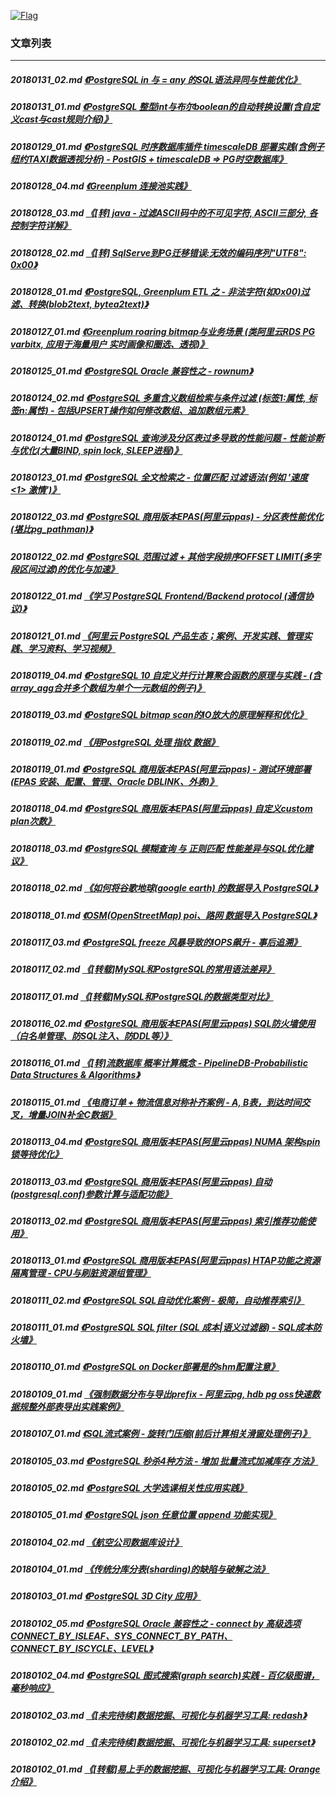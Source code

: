 <a rel=nofollow href=http://info.flagcounter.com/h9V1  ><img src=http://s03.flagcounter.com/count/h9V1/bg_FFFFFF/txt_000000/border_CCCCCC/columns_2/maxflags_12/viewers_0/labels_0/pageviews_0/flags_0/  alt=Flag Counter  border=0  ></a>
### 文章列表  
----  
##### 20180131_02.md   [《PostgreSQL in 与 = any 的SQL语法异同与性能优化》](20180131_02.md)  
##### 20180131_01.md   [《PostgreSQL 整型int与布尔boolean的自动转换设置(含自定义cast与cast规则介绍)》](20180131_01.md)  
##### 20180129_01.md   [《PostgreSQL 时序数据库插件 timescaleDB 部署实践(含例子 纽约TAXI数据透视分析) - PostGIS + timescaleDB => PG时空数据库》](20180129_01.md)  
##### 20180128_04.md   [《Greenplum 连接池实践》](20180128_04.md)  
##### 20180128_03.md   [《[转] java - 过滤ASCII码中的不可见字符, ASCII三部分, 各控制字符详解》](20180128_03.md)  
##### 20180128_02.md   [《[转] SqlServe到PG迁移错误:无效的编码序列"UTF8": 0x00》](20180128_02.md)  
##### 20180128_01.md   [《PostgreSQL, Greenplum ETL 之 - 非法字符(如0x00)过滤、转换(blob2text, bytea2text)》](20180128_01.md)  
##### 20180127_01.md   [《Greenplum roaring bitmap与业务场景 (类阿里云RDS PG varbitx, 应用于海量用户 实时画像和圈选、透视)》](20180127_01.md)  
##### 20180125_01.md   [《PostgreSQL Oracle 兼容性之 - rownum》](20180125_01.md)  
##### 20180124_02.md   [《PostgreSQL 多重含义数组检索与条件过滤 (标签1:属性, 标签n:属性) - 包括UPSERT操作如何修改数组、追加数组元素》](20180124_02.md)  
##### 20180124_01.md   [《PostgreSQL 查询涉及分区表过多导致的性能问题 - 性能诊断与优化(大量BIND, spin lock, SLEEP进程)》](20180124_01.md)  
##### 20180123_01.md   [《PostgreSQL 全文检索之 - 位置匹配 过滤语法(例如 '速度 <1> 激情')》](20180123_01.md)  
##### 20180122_03.md   [《PostgreSQL 商用版本EPAS(阿里云ppas) - 分区表性能优化 (堪比pg_pathman)》](20180122_03.md)  
##### 20180122_02.md   [《PostgreSQL 范围过滤 + 其他字段排序OFFSET LIMIT(多字段区间过滤)的优化与加速》](20180122_02.md)  
##### 20180122_01.md   [《学习 PostgreSQL Frontend/Backend protocol (通信协议)》](20180122_01.md)  
##### 20180121_01.md   [《阿里云 PostgreSQL 产品生态；案例、开发实践、管理实践、学习资料、学习视频》](20180121_01.md)  
##### 20180119_04.md   [《PostgreSQL 10 自定义并行计算聚合函数的原理与实践 - (含array_agg合并多个数组为单个一元数组的例子)》](20180119_04.md)  
##### 20180119_03.md   [《PostgreSQL bitmap scan的IO放大的原理解释和优化》](20180119_03.md)  
##### 20180119_02.md   [《用PostgreSQL 处理 指纹 数据》](20180119_02.md)  
##### 20180119_01.md   [《PostgreSQL 商用版本EPAS(阿里云ppas) - 测试环境部署(EPAS 安装、配置、管理、Oracle DBLINK、外表)》](20180119_01.md)  
##### 20180118_04.md   [《PostgreSQL 商用版本EPAS(阿里云ppas) 自定义custom plan次数》](20180118_04.md)  
##### 20180118_03.md   [《PostgreSQL 模糊查询 与 正则匹配 性能差异与SQL优化建议》](20180118_03.md)  
##### 20180118_02.md   [《如何将谷歌地球(google earth) 的数据导入 PostgreSQL》](20180118_02.md)  
##### 20180118_01.md   [《OSM(OpenStreetMap) poi、路网 数据导入 PostgreSQL》](20180118_01.md)  
##### 20180117_03.md   [《PostgreSQL freeze 风暴导致的IOPS飙升 - 事后追溯》](20180117_03.md)  
##### 20180117_02.md   [《[转载]MySQL和PostgreSQL的常用语法差异》](20180117_02.md)  
##### 20180117_01.md   [《[转载]MySQL和PostgreSQL的数据类型对比》](20180117_01.md)  
##### 20180116_02.md   [《PostgreSQL 商用版本EPAS(阿里云ppas) SQL防火墙使用（白名单管理、防SQL注入、防DDL等）》](20180116_02.md)  
##### 20180116_01.md   [《[转]流数据库 概率计算概念 - PipelineDB-Probabilistic Data Structures & Algorithms》](20180116_01.md)  
##### 20180115_01.md   [《电商订单 + 物流信息对称补齐案例 - A, B表，到达时间交叉，增量JOIN补全C数据》](20180115_01.md)  
##### 20180113_04.md   [《PostgreSQL 商用版本EPAS(阿里云ppas) NUMA 架构spin锁等待优化》](20180113_04.md)  
##### 20180113_03.md   [《PostgreSQL 商用版本EPAS(阿里云ppas) 自动(postgresql.conf)参数计算与适配功能》](20180113_03.md)  
##### 20180113_02.md   [《PostgreSQL 商用版本EPAS(阿里云ppas) 索引推荐功能使用》](20180113_02.md)  
##### 20180113_01.md   [《PostgreSQL 商用版本EPAS(阿里云ppas) HTAP功能之资源隔离管理 - CPU与刷脏资源组管理》](20180113_01.md)  
##### 20180111_02.md   [《PostgreSQL SQL自动优化案例 - 极简，自动推荐索引》](20180111_02.md)  
##### 20180111_01.md   [《PostgreSQL SQL filter (SQL 成本|语义过滤器) - SQL成本防火墙》](20180111_01.md)  
##### 20180110_01.md   [《PostgreSQL on Docker部署是的shm配置注意》](20180110_01.md)  
##### 20180109_01.md   [《强制数据分布与导出prefix - 阿里云pg, hdb pg oss快速数据规整外部表导出实践案例》](20180109_01.md)  
##### 20180107_01.md   [《SQL流式案例 - 旋转门压缩(前后计算相关滑窗处理例子)》](20180107_01.md)  
##### 20180105_03.md   [《PostgreSQL 秒杀4种方法 - 增加 批量流式加减库存 方法》](20180105_03.md)  
##### 20180105_02.md   [《PostgreSQL 大学选课相关性应用实践》](20180105_02.md)  
##### 20180105_01.md   [《PostgreSQL json 任意位置 append 功能实现》](20180105_01.md)  
##### 20180104_02.md   [《航空公司数据库设计》](20180104_02.md)  
##### 20180104_01.md   [《传统分库分表(sharding)的缺陷与破解之法》](20180104_01.md)  
##### 20180103_01.md   [《PostgreSQL 3D City 应用》](20180103_01.md)  
##### 20180102_05.md   [《PostgreSQL Oracle 兼容性之 - connect by 高级选项 CONNECT_BY_ISLEAF、SYS_CONNECT_BY_PATH、CONNECT_BY_ISCYCLE、LEVEL》](20180102_05.md)  
##### 20180102_04.md   [《PostgreSQL 图式搜索(graph search)实践 - 百亿级图谱，毫秒响应》](20180102_04.md)  
##### 20180102_03.md   [《[未完待续]数据挖掘、可视化与机器学习工具: redash》](20180102_03.md)  
##### 20180102_02.md   [《[未完待续]数据挖掘、可视化与机器学习工具: superset》](20180102_02.md)  
##### 20180102_01.md   [《[转载]易上手的数据挖掘、可视化与机器学习工具: Orange介绍》](20180102_01.md)  
